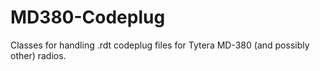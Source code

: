 # MD380-Codeplug
Classes for handling .rdt codeplug files for Tytera MD-380 (and possibly other) radios.
